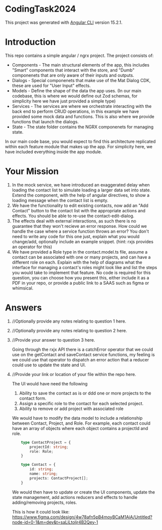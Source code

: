 # CodingTask2024

This project was generated with [Angular CLI](https://github.com/angular/angular-cli) version 15.2.1.

# Introduction
This repo contains a simple angular / ngrx project. The project consists of:
* Components - 
    The main structural elements of the app, this includes "Smart" components that interact with the store, and "Dumb" componenets that are only aware of their inputs and outputs.
* Dialogs - 
    Special componenets that make use of the Mat Dialog CDK, these are used for "User Input" effects.
* Models - 
    Define the shape of the data the app uses. (In our main codebase, this is where we would define out Zod schemas, for simplicity here we have just provided a simple type)
* Services - 
    The services are where we orchestrate interacting with the back end to perform CRUD operations, in this example we have provided some mock data and functions.
    This is also where we provide functions that launch the dialogs.
* State -
    The state folder contains the NGRX componenets for managing state.

In our main code base, you would expect to find this architecture replicated within each feature module that makes up the app. For simplicity here, we have included everything inside the app module.

# Your Mission
1. In the mock service, we have introduced an exaggerated delay when loading the contact list to simulate loading a larger data set into state. Extend the component, with the help of angular directives, to show a loading message when the contact list is empty.
2. We have the functionality to edit existing contacts, now add an "Add Contact" button to the contact list with the appropriate actions and effects. You should be able to re-use the contact-edit-dialog.
3. The effects deal with external interactions, as such there is no guarantee that they won't recieve an error response. How could we handle the case where a service function throws an error? You don't need to write any code for this one just, explain what you would change/add, optionally include an example snippet. (hint: rxjs provides an operator for this)
4. We have provided a Role type in the contact.model.ts file, assume a contact can be associated with one or many projects, and can have a different role on each. Explain with the help of diagrams what the interface for managing a contact's roles might look like and list the steps you would take to implement that feature. No code is required for this question, you can choose how you present this, either include it as a PDF in your repo, or provide a public link to a SAAS such as figma or whimsical.

# Answers

1. //Optionally provide any notes relating to question 1 here.
2. //Optionally provide any notes relating to question 2 here.
3. //Provide your answer to question 3 here.

    Going through the rxjx API there is a catchError operator that we could use on the getContact and saveContact service functions, my feeling is we could use that operator to dispatch an error action that a reducer could use to update the state and UI.
    
4. //Provide your link or location of your file within the repo here.


    The UI would have need the following 
    1.	Ability to save the contact as is or ddd one or more projects to the contact form.
	2.	Assign a specific role to the contact for each selected project.
	3.	Ability to remove or add project with associated role

    We would have to modify the data model to include a relationship between Contact, Project, and Role. For example, each contact could have an array of objects where each object contains a projectId and role.

    ``` typescript
        type ContactProject = {
            projectId: string;
            role: Role;
        }

        type Contact = {
            id: string;
            name: string;
            projects: ContactProject[];
        }
    ```

    We would then have to update or create the UI components, update the state management, add actions reducers and effects to handle adding/removing projects, roles.

    This is how it could look like:
    https://www.figma.com/design/4w78afn5pB4moyBCaM1AiA/Untitled?node-id=0-1&m=dev&t=saLiLtoljr4B2Qey-1